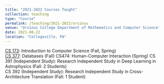 ```yaml
---
title: "2021-2022 Courses Taught"
collection: teaching
type: "Course"
permalink: /teaching/2021-2022/ursinus
venue: "Ursinus College Department of Mathematics and Computer Science"
date: 2021-08-22
location: "Collegeville, PA"
---
```


[CS 173](/Ursinus-CS173-Fall2021): Introduction to Computer Science (Fall, Spring)  
[CS 377](/Ursinus-CS377-Fall2021): Databases (Fall)
CS474: Human-Computer Interaction (Spring)
CS 391 (Independent Study): Research Independent Study in Deep Learning in Astrophysics (Fall: 2 Students)  
CS 392 (Independent Study): Research Independent Study in Cross-Architecture Translation (Fall: 1 Student)  
